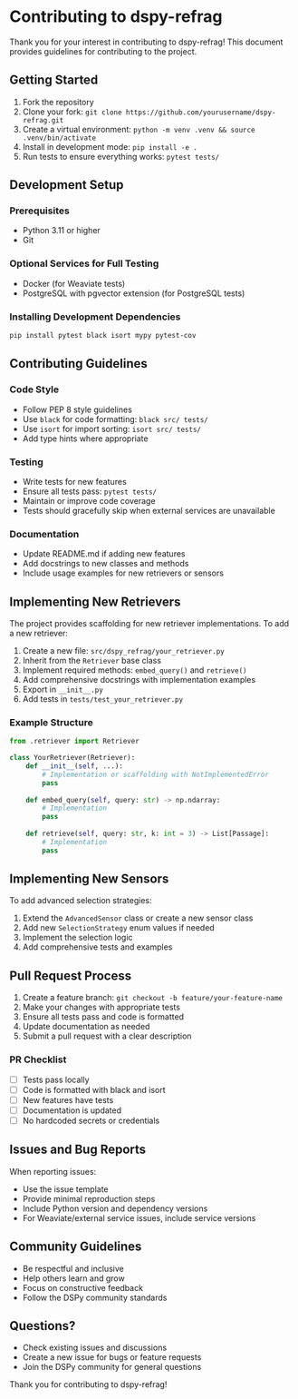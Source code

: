 # Contributing to dspy-refrag

Thank you for your interest in contributing to dspy-refrag! This document provides guidelines for contributing to the project.

## Getting Started

1. Fork the repository
2. Clone your fork: `git clone https://github.com/yourusername/dspy-refrag.git`
3. Create a virtual environment: `python -m venv .venv && source .venv/bin/activate`
4. Install in development mode: `pip install -e .`
5. Run tests to ensure everything works: `pytest tests/`

## Development Setup

### Prerequisites
- Python 3.11 or higher
- Git

### Optional Services for Full Testing
- Docker (for Weaviate tests)
- PostgreSQL with pgvector extension (for PostgreSQL tests)

### Installing Development Dependencies
```bash
pip install pytest black isort mypy pytest-cov
```

## Contributing Guidelines

### Code Style
- Follow PEP 8 style guidelines
- Use `black` for code formatting: `black src/ tests/`
- Use `isort` for import sorting: `isort src/ tests/`
- Add type hints where appropriate

### Testing
- Write tests for new features
- Ensure all tests pass: `pytest tests/`
- Maintain or improve code coverage
- Tests should gracefully skip when external services are unavailable

### Documentation
- Update README.md if adding new features
- Add docstrings to new classes and methods
- Include usage examples for new retrievers or sensors

## Implementing New Retrievers

The project provides scaffolding for new retriever implementations. To add a new retriever:

1. Create a new file: `src/dspy_refrag/your_retriever.py`
2. Inherit from the `Retriever` base class
3. Implement required methods: `embed_query()` and `retrieve()`
4. Add comprehensive docstrings with implementation examples
5. Export in `__init__.py`
6. Add tests in `tests/test_your_retriever.py`

### Example Structure
```python
from .retriever import Retriever

class YourRetriever(Retriever):
    def __init__(self, ...):
        # Implementation or scaffolding with NotImplementedError
        pass
    
    def embed_query(self, query: str) -> np.ndarray:
        # Implementation
        pass
    
    def retrieve(self, query: str, k: int = 3) -> List[Passage]:
        # Implementation
        pass
```

## Implementing New Sensors

To add advanced selection strategies:

1. Extend the `AdvancedSensor` class or create a new sensor class
2. Add new `SelectionStrategy` enum values if needed
3. Implement the selection logic
4. Add comprehensive tests and examples

## Pull Request Process

1. Create a feature branch: `git checkout -b feature/your-feature-name`
2. Make your changes with appropriate tests
3. Ensure all tests pass and code is formatted
4. Update documentation as needed
5. Submit a pull request with a clear description

### PR Checklist
- [ ] Tests pass locally
- [ ] Code is formatted with black and isort
- [ ] New features have tests
- [ ] Documentation is updated
- [ ] No hardcoded secrets or credentials

## Issues and Bug Reports

When reporting issues:
- Use the issue template
- Provide minimal reproduction steps
- Include Python version and dependency versions
- For Weaviate/external service issues, include service versions

## Community Guidelines

- Be respectful and inclusive
- Help others learn and grow
- Focus on constructive feedback
- Follow the DSPy community standards

## Questions?

- Check existing issues and discussions
- Create a new issue for bugs or feature requests
- Join the DSPy community for general questions

Thank you for contributing to dspy-refrag!